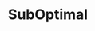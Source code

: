 ---
slug: "/projects/suboptimal"

title: "SubOptimal"
description: "SubOptimal is a point and click adventure taking place on a submarine crashed under water.	A mysterious asteroid have crashed closed by and weird energy have transformed the crew of the vessel into strange animal like beings. The player navigates as a hedgehog-rat hybrid through the stranded ship with the goal to repair its vital functions and get it moving again.	I developed the system for 'interactable objects' in the world, which then was connected to a highlight shader and different interactions in the game. In the end almost every object that is not static fell under the interactable object category. And in hindsight the approach i took with an abstract class was probably not the smoothest one.	If i where to redo this part i would most probably go for an interface approach. I also worked a lot on cameras in this game. I tried a system with virtual cameras at fixed positions, with a combination on selecting camera based on player position/line of sight and triggerboxes."

video: "https://www.youtube-nocookie.com/embed/ZyuJB7DRuPU"

img: ""

teamSize: "9"

projectTime: "4 weeks"

role: "Programmer - Interaction system and cameras. Overall gameplay."

engine: "Unity / C#"

myWork:

lessons:

isActive: true

---